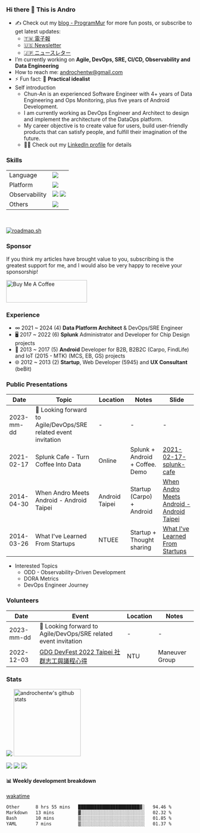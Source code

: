 ### Hi there 👋 This is Andro

* ✍️ Check out my [blog - ProgramMur](https://blog.androchen.tw/) for more fun posts, or subscribe to get latest updates:
  * [🇹🇼 電子報](https://programmuren.substack.com/)
  * [🇺🇸 Newsletter](https://programmuren.substack.com/)
  * [🇯🇵 ニュースレター](https://programmurja.substack.com/)
* I’m currently working on **Agile, DevOps, SRE, CI/CD, Observability and Data Engineering**
* How to reach me: androchentw@gmail.com
* ⚡ Fun fact: 🚀 **Practical idealist**
* Self introduction
  * Chun-An is an experienced Software Engineer with 4+ years of Data Engineering and Ops Monitoring, plus five years of Android Development. 
  * I am currently working as DevOps Engineer and Architect to design and implement the architecture of the DataOps platform.
  * My career objective is to create value for users, build user-friendly products that can satisfy people, and fulfill their imagination of the future.
  * 👨‍💻 Check out my [LinkedIn profile](https://www.linkedin.com/in/androchen/) for details

### Skills

<table>
  <tr>
    <td>Language</td>
    <td>
     <img src="https://skillicons.dev/icons?i=java,py,bash,c#" />
<!--      <img src="https://img.shields.io/badge/java-%23ED8B00.svg?style=for-the-badge&logo=openjdk&logoColor=white" />
     <img src="https://img.shields.io/badge/python-3670A0?style=for-the-badge&logo=python&logoColor=ffdd54" />
     <img src="https://img.shields.io/badge/shell_script-%23121011.svg?style=for-the-badge&logo=gnu-bash&logoColor=white" /> -->
<!--      <img src="https://img.shields.io/badge/C%23-239120?style=for-the-badge&logo=c-sharp&logoColor=white" /> -->
    </td>
  </tr>
  <tr>
    <td>Platform</td>
    <td>
     <img src="https://skillicons.dev/icons?i=docker,kubernetes,gcp" />
<!--      <img src="https://img.shields.io/badge/docker-%230db7ed.svg?style=for-the-badge&logo=docker&logoColor=white" />
     <img src="https://img.shields.io/badge/kubernetes-%23326ce5.svg?style=for-the-badge&logo=kubernetes&logoColor=white" />
     <img src="https://img.shields.io/badge/GoogleCloud-%234285F4.svg?style=for-the-badge&logo=google-cloud&logoColor=white" /> -->
    </td>
  </tr> 
  <tr>
    <td>Observability</td>
    <td>
     <img src="https://skillicons.dev/icons?i=grafana,prometheus" />     
     <img src="https://img.shields.io/badge/splunk-%23000000.svg?style=for-the-badge&logo=splunk&logoColor=white" />
<!--      <img src="https://img.shields.io/badge/grafana-%23F46800.svg?style=for-the-badge&logo=grafana&logoColor=white" />
     <img src="https://img.shields.io/badge/Prometheus-E6522C?style=for-the-badge&logo=Prometheus&logoColor=white" /> -->
    </td>
  </tr>
  <tr>
    <td>Others</td>
    <td>
     <img src="https://skillicons.dev/icons?i=unity,firebase,postgresql,redis" />
    </td>
  </tr>
</table>
<br>

[![roadmap.sh](https://api.roadmap.sh/v1-badge/tall/6525010153c920241bc366f7?variant=dark)](https://roadmap.sh)

### Sponsor

If you think my articles have brought value to you, subscribing is the greatest support for me, and I would also be very happy to receive your sponsorship!

<a href="https://www.buymeacoffee.com/androchentw" target="_blank"><img src="https://cdn.buymeacoffee.com/buttons/v2/default-yellow.png" alt="Buy Me A Coffee" style="height: 60px !important;width: 217px !important;" ></a>


### Experience

* ∞ 2021 ~ 2024 (4) **Data Platform Architect** & DevOps/SRE Engineer
* 🖥 2017 ~ 2022 (6) **Splunk** Administrator and Developer for Chip Design projects
* 📱 2013 ~ 2017 (5) **Android** Developer for B2B, B2B2C (Carpo, FindLife) and IoT (2015 - MTK) (MCS, EB, GS) projects
* 🌐 2012 ~ 2013 (2) **Startup**, Web Developer (5945) and **UX Consultant** (beBit)


### Public Presentations

| Date | Topic | Location | Notes | Slide |
| ---- | ----- | -------- | ----- | ----- |
| 2023-mm-dd | 🙋 Looking forward to Agile/DevOps/SRE related event invitation | - | - | - |
| 2021-02-17 | Splunk Cafe - Turn Coffee Into Data | Online | Splunk + Android + Coffee. Demo | [2021-02-17-splunk-cafe] |
| 2014-04-30 | When Andro Meets Android - Android Taipei | Android Taipei | Startup (Carpo) + Android | [When Andro Meets Android - Android Taipei] |
| 2014-03-26 | What I've Learned From Startups | NTUEE | Startup + Thought sharing | [What I've Learned From Startups] |

[2021-02-17-splunk-cafe]: https://speakerdeck.com/androchentw/2021-02-17-splunk-cafe
[When Andro Meets Android - Android Taipei]: https://speakerdeck.com/androchentw/when-andro-meets-android-android-taipei
[What I've Learned From Startups]: https://speakerdeck.com/androchentw/what-ive-learned-from-startups

* Interested Topics
  * ODD - Observability-Driven Development
  * DORA Metrics
  * DevOps Engineer Journey


### Volunteers

| Date | Event | Location | Notes | 
| ---- | ----- | -------- | ----- | 
| 2023-mm-dd | 🙋 Looking forward to Agile/DevOps/SRE related event invitation | - | - | 
| 2022-12-03 | [GDG DevFest 2022 Taipei 社群志工與議程心得] | NTU | Maneuver Group | 

[GDG DevFest 2022 Taipei 社群志工與議程心得]: https://blog.androchen.tw/gdg-devfest-2022-taipei/

### Stats

<img src="https://github-profile-trophy.vercel.app/?username=androchentw&theme=nord&no-frame=true&row=1&column=6" />

<a href="https://github.com/androchentw">
  <img height="180em" src="https://github-readme-stats.vercel.app/api?username=androchentw&show_icons=true&theme=tokyonight&count_private=true" alt="androchentw's github stats" />
</a>

![](http://github-profile-summary-cards.vercel.app/api/cards/profile-details?username=androchentw&theme=solarized_dark)
![](http://github-profile-summary-cards.vercel.app/api/cards/repos-per-language?username=androchentw&theme=solarized_dark)
![](http://github-profile-summary-cards.vercel.app/api/cards/productive-time?username=androchentw&theme=solarized_dark&utcOffset=8)


#### 📊 Weekly development breakdown

[wakatime](https://wakatime.com/dashboard)

<!--START_SECTION:waka-->

```txt
Other      8 hrs 55 mins   ███████████████████████▓░   94.46 %
Markdown   13 mins         ▓░░░░░░░░░░░░░░░░░░░░░░░░   02.32 %
Bash       10 mins         ▒░░░░░░░░░░░░░░░░░░░░░░░░   01.85 %
YAML       7 mins          ▒░░░░░░░░░░░░░░░░░░░░░░░░   01.37 %
```

<!--END_SECTION:waka-->

<!--
**androchentw/androchentw** is a ✨ _special_ ✨ repository because its `README.md` (this file) appears on your GitHub profile.

- 🔭 I’m currently working on ...
- 🌱 I’m currently learning ...
- 👯 I’m looking to collaborate on ...
- 🤔 I’m looking for help with ...
- 💬 Ask me about ...
- 📫 How to reach me: ...
- 😄 Pronouns: ...
- ⚡ Fun fact: ...
-->
